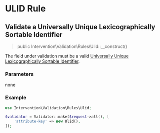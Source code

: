 # ULID Rule
## Validate a Universally Unique Lexicographically Sortable Identifier

> public Intervention\Validation\Rules\Ulid::__construct()

The field under validation must be a valid [Universally Unique Lexicographically Sortable Identifier](https://github.com/ulid/spec).

### Parameters

none

### Example

```php
use Intervention\Validation\Rules\Ulid;

$validator = Validator::make($request->all(), [
    'attribute-key' => new Ulid(),
]);
```